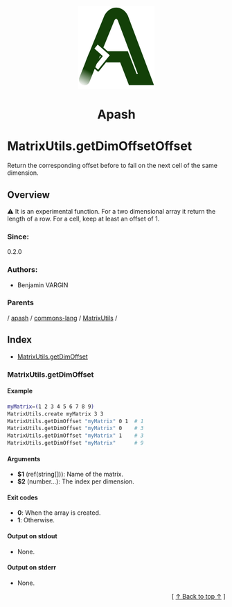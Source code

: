 
<div align='center' id='apash-top'>
  <a href='https://github.com/hastec-fr/apash'>
    <img alt='apash-logo' src='../../../../../../assets/apash-logo.svg'/>
  </a>

  # Apash
</div>

# MatrixUtils.getDimOffsetOffset

Return the corresponding offset before to fall on the next cell of the same dimension.

## Overview

⚠️ It is an experimental function.
For a two dimensional array it return the length of a row.
For a cell, keep at least an offset of 1.

### Since:
0.2.0

### Authors:
* Benjamin VARGIN

### Parents
<!-- apash.parentBegin -->
[](../../../../.md) / [apash](../../../apash.md) / [commons-lang](../../commons-lang.md) / [MatrixUtils](../MatrixUtils.md) / 
<!-- apash.parentEnd -->

## Index

* [MatrixUtils.getDimOffset](#matrixutilsgetdimoffset)

### MatrixUtils.getDimOffset

#### Example
```bash
myMatrix=(1 2 3 4 5 6 7 8 9)
MatrixUtils.create myMatrix 3 3
MatrixUtils.getDimOffset "myMatrix" 0 1  # 1
MatrixUtils.getDimOffset "myMatrix" 0    # 3
MatrixUtils.getDimOffset "myMatrix" 1    # 3
MatrixUtils.getDimOffset "myMatrix"      # 9
```

#### Arguments

* **$1** (ref(string[])): Name of the matrix.
* **$2** (number...): The index per dimension.

#### Exit codes

* **0**: When the array is created.
* **1**: Otherwise.

#### Output on stdout

* None.

#### Output on stderr

* None.


  <div align='right'>[ <a href='#apash-top'>↑ Back to top ↑</a> ]</div>

